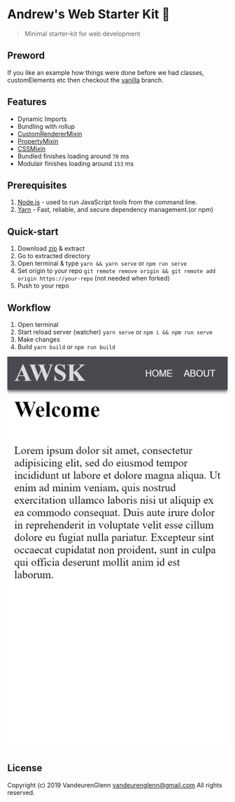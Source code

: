 # Andrew's Web Starter Kit :metal:
> Minimal starter-kit for web development

## Preword
If you like an example how things were done before we had classes, customElements etc then checkout the [vanilla][vanilla-branch] branch.

## Features
- Dynamic Imports
- Bundling with rollup
- [CustomRendererMixin][custom-renderer-mixin]
- [PropertyMixin][property-mixin]
- [CSSMixin][css-mixin]
- Bundled finishes loading around ```70``` ms
- Modulair finishes loading around ```153``` ms

## Prerequisites
1. [Node.js][node-url] - used to run JavaScript tools from the command line.
2. [Yarn][yarn-url] - Fast, reliable, and secure dependency management.(or npm)


## Quick-start
1. Download [zip][zip-url] & extract
2. Go to extracted directory
3. Open terminal & type ```yarn && yarn serve``` or ```npm run serve```
4. Set origin to your repo ```git remote remove origin && git remote add origin https://your-repo``` (not needed when forked)
5. Push to your repo

## Workflow
1. Open terminal
2. Start reload server (watcher) ```yarn serve``` or ``` npm i && npm run serve ```
3. Make changes
4. Build ```yarn build``` or ```npm run build```

![hero-url]

## License

Copyright (c) 2019 VandeurenGlenn <vandeurenglenn@gmail.com>
All rights reserved.

[node-url]: https://nodejs.org
[yarn-url]: https://yarnpkg.com
[backed-cli-url]: https://github.com/VandeurenGlenn/backed-cli
[zip-url]: https://github.com/VandeurenGlenn/andrews-web-starter-kit/archive/master.zip
[hero-url]: hero.png
[custom-renderer-mixin]: https://github.com/VandeurenGlenn/custom-renderer-mixin
[property-mixin]: https://github.com/VandeurenGlenn/backed/src/mixins/property-mixin
[css-mixin]: https://github.com/VandeurenGlenn/backed/src/mixins/css-mixin
[vanilla-branch]: https://github.com/VandeurenGlenn/andrews-web-starter-kit/tree/vanilla
